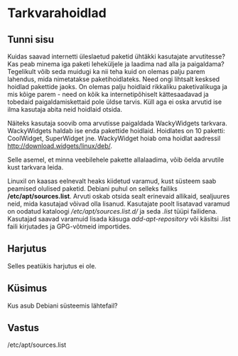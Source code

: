 # Tarkvarahoidlad

## Tunni sisu

Kuidas saavad internetti üleslaetud paketid ühtäkki kasutajate arvutitesse? Kas peab minema iga paketi leheküljele ja laadima nad alla ja paigaldama? Tegelikult võib seda muidugi ka nii teha kuid on olemas palju parem lahendus, mida nimetatakse paketihoidlateks. Need ongi lihtsalt kesksed hoidlad pakettide jaoks. On olemas palju hoidlaid rikkaliku paketivalikuga ja mis kõige parem - need on kõik ka internetipõhiselt kättesaadavad ja tobedaid paigaldamiskettaid pole üldse tarvis. Küll aga ei oska arvutid ise ilma kasutaja abita neid hoidlaid otsida.

Näiteks kasutaja soovib oma arvutisse paigaldada WackyWidgets tarkvara. WackyWidgets haldab ise enda pakettide hoidlaid. Hoidlates on 10 paketti: CoolWidget, SuperWidget jne. WackyWidget hoiab oma hoidlat aadressil http://download.widgets/linux/deb/.

Selle asemel, et minna veebilehele pakette allalaadima, võib öelda arvutile kust tarkvara leida.

Linuxil on kaasas eelnevalt heaks kiidetud varamud, kust süsteem saab peamised olulised paketid. Debiani puhul on selleks failiks <b>/etc/apt/sources.list</b>. Arvuti oskab otsida sealt erinevaid allikaid, sealjuures neid, mida kasutajad võivad olla lisanud. Kasutajate poolt lisatavad varamud on oodatud kataloogi */etc/apt/sources.list.d/* ja seda *.list* tüüpi failidena. Kasutajad saavad varamuid lisada käsuga *add-apt-repository* või käsitsi .list faili kirjutades ja GPG-võtmeid importides.

## Harjutus

Selles peatükis harjutus ei ole.

## Küsimus

Kus asub Debiani süsteemis lähtefail?

## Vastus

/etc/apt/sources.list
